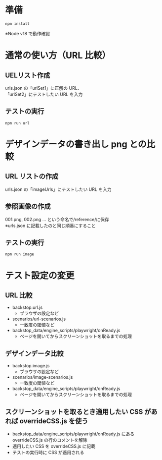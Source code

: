 # 準備

```
npm install
```

※Node v18 で動作確認

# 通常の使い方（URL 比較）

## UELリスト作成

urls.json の「urlSet1」に正解の URL、  
「urlSet2」にテストしたい URL を入力

## テストの実行

```
npm run url
```

# デザインデータの書き出し png との比較

## URL リストの作成

urls.json の「imageUrls」にテストしたい URL を入力

## 参照画像の作成

001.png, 002.png ... という命名で/reference/に保存  
※urls.json に記載したのと同じ順番にすること

## テストの実行

```
npm run image
```

# テスト設定の変更

## URL 比較

- backstop.url.js
  - ブラウザの設定など
- scenarios/url-scenarios.js
  - 一致度の閾値など
- backstop_data/engine_scripts/playwright/onReady.js
  - ページを開いてからスクリーンショットを取るまでの処理

## デザインデータ比較

- backstop.image.js
  - ブラウザの設定など
- scenarios/image-scenarios.js
  - 一致度の閾値など
- backstop_data/engine_scripts/playwright/onReady.js
  - ページを開いてからスクリーンショットを取るまでの処理

## スクリーンショットを取るとき適用したい CSS があれば overrideCSS.js を使う

- backstop_data/engine_scripts/playwright/onReady.js にある overrideCSS.js の行のコメントを解除
- 適用したい CSS を overrideCSS.js に記載
- テストの実行時に CSS が適用される
